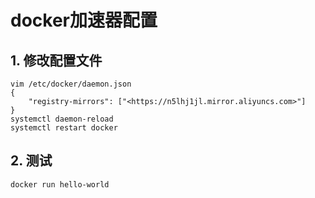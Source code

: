 # docker加速器配置

## 1. 修改配置文件 

```shell
vim /etc/docker/daemon.json
{
    "registry-mirrors": ["<https://n5lhj1jl.mirror.aliyuncs.com>"]
}
systemctl daemon-reload
systemctl restart docker
```

## 2. 测试

```shell
docker run hello-world
```

